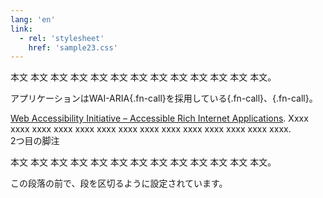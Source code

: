 ```yaml
---
lang: 'en'
link:
  - rel: 'stylesheet'
    href: 'sample23.css'
---
```

本文 本文 本文 本文 本文 本文 本文 本文 本文 本文 本文 本文 本文。

アプリケーションはWAI-ARIA[](#fn-01){.fn-call}を採用している[](#fn-01){.fn-call}、[](#fn-02){.fn-call}。

<section class="fn-area">
  <div class="fn-text" id="fn-01"><a href="https://www.w3.org/TR/html-aria/">Web Accessibility Initiative – Accessible Rich Internet Applications</a>. Xxxx xxxx xxxx xxxx xxxx xxxx xxxx xxxx xxxx xxxx xxxx xxxx xxxx xxxx.</div>
  <div class="fn-text" id="fn-02">2つ目の脚注</div>
</section>

本文 本文 本文 本文 本文 本文 本文 本文 本文 本文 本文 本文 本文。

<p style="break-before: column;">この段落の前で、段を区切るように設定されています。</p>